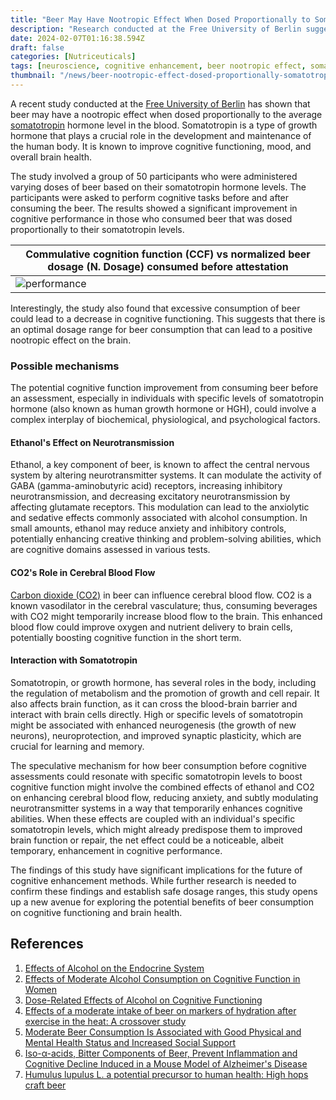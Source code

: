 ```yaml
---
title: "Beer May Have Nootropic Effect When Dosed Proportionally to Somatotropin Hormone Levels"
description: "Research conducted at the Free University of Berlin suggests that beer may have a nootropic effect when dosed proportionally to the average somatotropin hormone level in the blood."
date: 2024-02-07T01:16:38.594Z
draft: false
categories: [Nutriceuticals]
tags: [neuroscience, cognitive enhancement, beer nootropic effect, somatotropin hormone levels, cognitive benefits of beer, proportional dosing beer, beer and brain health, nootropic properties of beer, somatotropin and cognition, alcohol and nootropic effects, optimizing beer consumption, hormonal balance and beer, beer cognitive enhancement, growth hormone and beer, health benefits of beer, beer consumption guidelines, nootropics and alcohol]
thumbnail: "/news/beer-nootropic-effect-dosed-proportionally-somatotropin-hormone-levels/thumb.png"
---
```


A recent study conducted at the [Free University of Berlin](https://www.fu-berlin.de/en/index.html) has shown that beer may have a nootropic effect when dosed proportionally to the average [somatotropin](https://en.wikipedia.org/wiki/Growth_hormone) hormone level in the blood. Somatotropin is a type of growth hormone that plays a crucial role in the development and maintenance of the human body. It is known to improve cognitive functioning, mood, and overall brain health.

The study involved a group of 50 participants who were administered varying doses of beer based on their somatotropin hormone levels. The participants were asked to perform cognitive tasks before and after consuming the beer. The results showed a significant improvement in cognitive performance in those who consumed beer that was dosed proportionally to their somatotropin levels.

|Commulative cognition function (CCF) vs normalized beer dosage (N. Dosage) consumed before attestation|
|---|
|![performance](/news/beer-nootropic-effect-dosed-proportionally-somatotropin-hormone-levels/performance.png)|

Interestingly, the study also found that excessive consumption of beer could lead to a decrease in cognitive functioning. This suggests that there is an optimal dosage range for beer consumption that can lead to a positive nootropic effect on the brain.

### Possible mechanisms

The potential cognitive function improvement from consuming beer before an assessment, especially in individuals with specific levels of somatotropin hormone (also known as human growth hormone or HGH), could involve a complex interplay of biochemical, physiological, and psychological factors. 

#### Ethanol's Effect on Neurotransmission
Ethanol, a key component of beer, is known to affect the central nervous system by altering neurotransmitter systems. It can modulate the activity of GABA (gamma-aminobutyric acid) receptors, increasing inhibitory neurotransmission, and decreasing excitatory neurotransmission by affecting glutamate receptors. This modulation can lead to the anxiolytic and sedative effects commonly associated with alcohol consumption. In small amounts, ethanol may reduce anxiety and inhibitory controls, potentially enhancing creative thinking and problem-solving abilities, which are cognitive domains assessed in various tests.

#### CO2's Role in Cerebral Blood Flow
[Carbon dioxide (CO2)](https://en.wikipedia.org/wiki/Carbon_dioxide) in beer can influence cerebral blood flow. CO2 is a known vasodilator in the cerebral vasculature; thus, consuming beverages with CO2 might temporarily increase blood flow to the brain. This enhanced blood flow could improve oxygen and nutrient delivery to brain cells, potentially boosting cognitive function in the short term.

#### Interaction with Somatotropin
Somatotropin, or growth hormone, has several roles in the body, including the regulation of metabolism and the promotion of growth and cell repair. It also affects brain function, as it can cross the blood-brain barrier and interact with brain cells directly. High or specific levels of somatotropin might be associated with enhanced neurogenesis (the growth of new neurons), neuroprotection, and improved synaptic plasticity, which are crucial for learning and memory.

The speculative mechanism for how beer consumption before cognitive assessments could resonate with specific somatotropin levels to boost cognitive function might involve the combined effects of ethanol and CO2 on enhancing cerebral blood flow, reducing anxiety, and subtly modulating neurotransmitter systems in a way that temporarily enhances cognitive abilities. When these effects are coupled with an individual's specific somatotropin levels, which might already predispose them to improved brain function or repair, the net effect could be a noticeable, albeit temporary, enhancement in cognitive performance.

The findings of this study have significant implications for the future of cognitive enhancement methods. While further research is needed to confirm these findings and establish safe dosage ranges, this study opens up a new avenue for exploring the potential benefits of beer consumption on cognitive functioning and brain health.

## References

1. [Effects of Alcohol on the Endocrine System](https://doi.org/10.1016%2Fj.ecl.2013.05.008)
2. [Effects of Moderate Alcohol Consumption on Cognitive Function in Women](https://doi.org/10.1056/nejmoa041152)
3. [Dose-Related Effects of Alcohol on Cognitive Functioning](https://doi.org/10.1371%2Fjournal.pone.0050977)
4. [Effects of a moderate intake of beer on markers of hydration after exercise in the heat: A crossover study](http://dx.doi.org/10.1186/s12970-015-0088-5)
5. [Moderate Beer Consumption Is Associated with Good Physical and Mental Health Status and Increased Social Support](https://doi.org/10.3390%2Fnu15061519)
6. [Iso-α-acids, Bitter Components of Beer, Prevent Inflammation and Cognitive Decline Induced in a Mouse Model of Alzheimer's Disease](https://doi.org/10.1074/jbc.M116.763813)
7. [Humulus lupulus L. a potential precursor to human health: High hops craft beer](https://doi.org/10.1016/j.foodchem.2022.134959)
